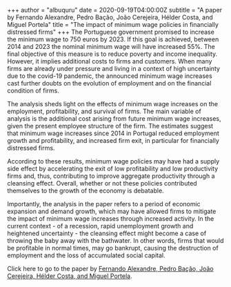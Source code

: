 +++
author = "albuquru"
date = 2020-09-19T04:00:00Z
subtitle = "A paper by Fernando Alexandre, Pedro Bação, João Cerejeira, Hélder Costa, and Miguel Portela"
title = "The impact of minimum wage policies in financially distressed firms"
+++
The Portuguese government promised to increase the minimum wage to 750 euros by 2023. If this goal is achieved, between 2014 and 2023 the nominal minimum wage will have increased 55%. The final objective of this measure is to reduce poverty and income inequality. However, it implies additional costs to firms and customers. When many firms are already under pressure and living in a context of high uncertainty due to the covid-19 pandemic, the announced minimum wage increases cast further doubts on the evolution of employment and on the financial condition of firms.

The analysis sheds light on the effects of minimum wage increases on the employment, profitability, and survival of firms. The main variable of analysis is the  additional cost arising from future minimum wage increases, given the present employee structure of the firm. The estimates suggest that minimum wage increases since 2014 in Portugal reduced employment growth and profitability, and increased firm exit, in particular for financially distressed firms.

According to these results, minimum wage policies may have had a supply side effect by accelerating the exit of low profitability and low productivity firms and, thus, contributing to improve aggregate productivity through a cleansing effect. Overall, whether or not these policies contributed themselves to the growth of the economy is debatable.

Importantly, the analysis in the paper refers to a period of economic expansion and demand growth, which may have allowed firms to mitigate the impact of minimum wage increases through increased activity. In the current context - of a recession, rapid unemployment growth and heightened uncertainty - the cleansing effect might become a case of throwing the baby away with the bathwater. In other words, firms that would be profitable in normal times, may go bankrupt, causing the destruction of employment and the loss of accumulated social capital.

Click here to go to the paper by [Fernando Alexandre, Pedro Bação, João Cerejeira, Hélder Costa, and Miguel Portela](https://papers.ssrn.com/sol3/papers.cfm?abstract_id=3660273).